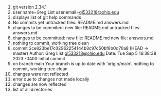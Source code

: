 1. git version 2.34.1
2. user.name=Greg List
   user.email=gl533218@ohio.edu
3. displays list of git help commands
4. No commits yet
    untracked files:
    README.md
    answers.md
5. changes to be commited:
    new file: README.md
    untracked files:
    answers.md
6. changes to be committed:
    new file: README.md
    new file: answers.md
7. nothing to commit, working tree clean
8. commit 2ce823be17c02962254144b8c97c50bf8b0d70a8 (HEAD -> master)
    Author: Greg List <gl533218@ohio.edu>
    Date: Tue Sep 5 16:38:38 2023 -0400
    Initial commit
9. on branch main
    Your branch is up to date with 'origin/main'.
    nothing to commit, working tree clean
10. changes were not reflected
11. error due to changes not made locally
12. changes are now reflected
13. list of all directories


